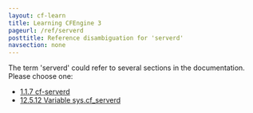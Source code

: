 ```yaml
---
layout: cf-learn
title: Learning CFEngine 3
pageurl: /ref/serverd
posttitle: Reference disambiguation for 'serverd'
navsection: none
---
```


The term 'serverd' could refer to several sections in the documentation. Please choose one:

- [1\.1\.7 cf\-serverd](https://cfengine.com/manuals/cf3-reference.html#cf-serverd)
- [12\.5\.12 Variable sys\.cf\_serverd](https://cfengine.com/manuals/cf3-reference.html#Variable-sys.cf_serverd)
